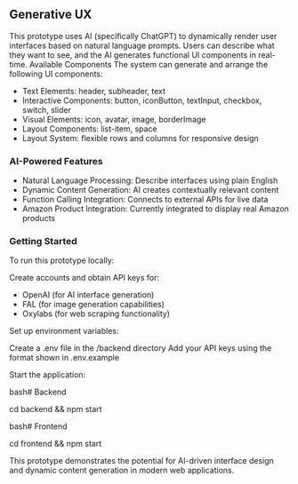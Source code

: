 ## Generative UX

This prototype uses AI (specifically ChatGPT) to dynamically render user interfaces based on natural language prompts. Users can describe what they want to see, and the AI generates functional UI components in real-time.
Available Components
The system can generate and arrange the following UI components:

- Text Elements: header, subheader, text
- Interactive Components: button, iconButton, textInput, checkbox, switch, slider
- Visual Elements: icon, avatar, image, borderImage
- Layout Components: list-item, space
- Layout System: flexible rows and columns for responsive design

### AI-Powered Features

- Natural Language Processing: Describe interfaces using plain English
- Dynamic Content Generation: AI creates contextually relevant content
- Function Calling Integration: Connects to external APIs for live data
- Amazon Product Integration: Currently integrated to display real Amazon products

### Getting Started

To run this prototype locally:

Create accounts and obtain API keys for:

- OpenAI (for AI interface generation)
- FAL (for image generation capabilities)
- Oxylabs (for web scraping functionality)

Set up environment variables:

Create a .env file in the /backend directory
Add your API keys using the format shown in .env.example

Start the application:

bash# Backend

cd backend && npm start

bash# Frontend

cd frontend && npm start

This prototype demonstrates the potential for AI-driven interface design and dynamic content generation in modern web applications.
